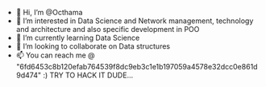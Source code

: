 - 👋 Hi, I’m @Octhama
- 👀 I’m interested in Data Science and Network management, technology and architecture and also specific development in POO
- 🌱 I’m currently learning Data Science
- 💞️ I’m looking to collaborate on Data structures
- 📫 You can reach me @ "6fd6453c8b120efab764539f8dc9eb3c1e1b197059a4578e32dcc0e861d9d474" :) TRY TO HACK IT DUDE...

<!---
Octhama/Octhama is a ✨ special ✨ repository because its `README.md` (this file) appears on your GitHub profile.
You can click the Preview link to take a look at your changes.
--->

